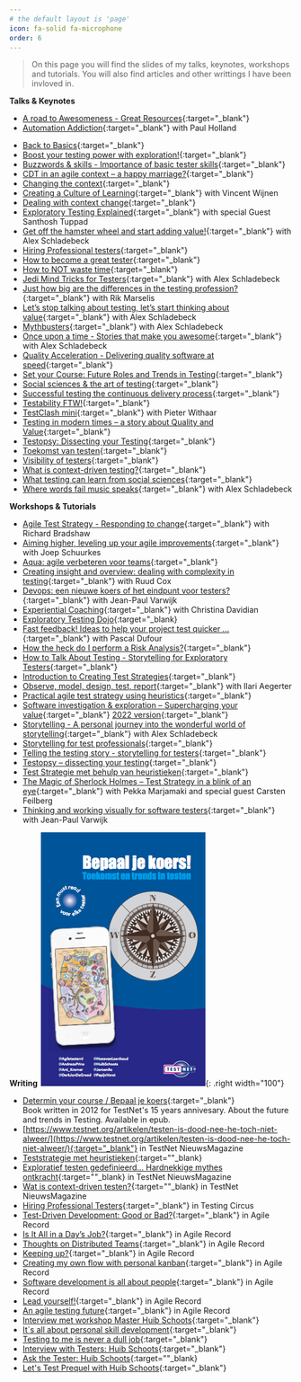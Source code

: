 ```yaml
---
# the default layout is 'page'
icon: fa-solid fa-microphone
order: 6
---
```


<blockquote class="prompt-info">On this page you will find the slides of my talks, keynotes, workshops and tutorials. You will also find articles and other writtings I have been invloved in.</blockquote>

**Talks & Keynotes**
- [A road to Awesomeness - Great Resources](/assets/files/Great-resources-a-road-to-awesomeness-TestBashManchester2016-HuibSchoots%20-Updated%20-version.pdf){:target="_blank"}
- [Automation Addiction](/assets/files/Automation%20Addiction%20-%20ATD%202023%20-%20Paul%20Holland%20and%20Huib%20Schoots.pdf){:target="_blank"} with Paul Holland
<!--- [Bad-gile: the gameshow](){:target="_blank"} with BArt Knaack & Alex Schladebeck --> 
- [Back to Basics](/assets/files/Back-to-Basics-Noordertest2024-HuibSchoots.pdf){:target="_blank"}
- [Boost your testing power with exploration!](/assets/files/Exploratory-testing-HuibSchoots-DutchTestingDay2012.pdf){:target="_blank"}
- [Buzzwords & skills - Importance of basic tester skills](/assets/files/Buzzwords-and-skills-AgileTDOpenAir2023-HuibSchoots.pdf){:target="_blank"}
- [CDT in an agile context – a happy marriage?](/assets/files/Happy-Marriage-TestBash2014-HuibSchoots.pdf){:target="_blank"}
- [Changing the context](/assets/files/Changing-the-context-ATD2012.pdf){:target="_blank"}
- [Creating a Culture of Learning](/assets/files/Creating-a-culture-of-learning-VincentWijnen-HuibSchoots-ATD2022.pdf){:target="_blank"} with Vincent Wijnen
- [Dealing with context change](/assets/files/Dealing-With-Context-Change-HuibSchoots-CopenhagenContext2015.pdf){:target="_blank"}
- [Exploratory Testing Explained](/assets/files/ET%20Explained%20-%20ExpoQA%202018%20-%20Huib%20Schoots.pdf){:target="_blank"} with special Guest Santhosh Tuppad
- [Get off the hamster wheel and start adding value!](/assets/files/Get%20off%20the%20hamster%20wheel%20and%20start%20adding%20value%20-%20Huib%20Schoots%20-%20Alex%20Schladebeck%20-%20ATD%202018.pdf){:target="_blank"} with Alex Schladebeck
- [Hiring Professional testers](/assets/files/Hiring-professional-testers-Webinar%20EuroStar2014.pdf){:target="_blank"}
- [How to become a great tester](/assets/files/How-to-become-a-great-tester-EuroSTAR2013-HuibSchoots.pdf){:target="_blank"}
- [How to NOT waste time](/assets/files/How-to-not-waste-time-OnlineTestConf2022-HuibSchoots.pdf){:target="_blank"}
- [Jedi Mind Tricks for Testers](/assets/files/JediMindTricks%20-%20TestBash%20Manchester%20-%20Alex%20Schladebeck%20-%20Huib%20Schoots.pdf){:target="_blank"} with Alex Schladebeck
- [Just how big are the differences in the testing profession?](/assets/files/Just-how-big-are-the-differences-in-testing-TestNetVoorjaarevenement2024-RikMarselis-HuibSchoots.pdf){:target="_blank"} with Rik Marselis
- [Let’s stop talking about testing, let’s start thinking about value](/assets/files/Let’s%20stop%20talking%20about%20Testing,%20let’s%20start%20thinking%20about%20value%20-%20ExpoQA%202018%20-%20Alex%20Schladebeck%20and%20Huib%20Schoots.pdf){:target="_blank"} with Alex Schladebeck
- [Mythbusters](/assets/files/Mythbusters-AgileTestingDayNL-HuibSchoots-AlexSchladebeck.pdf){:target="_blank"} with Alex Schladebeck
- [Once upon a time - Stories that make you awesome](/assets/files/Keynote%20-%20Stories%20that%20make%20you%20awesome%20-%20ATD%202016%20-%20Alex%20Schladebeck%20and%20Huib%20Schoots.pdf){:target="_blank"} with Alex Schladebeck
- [Quality Acceleration - Delivering quality software at speed](/assets/files/Quality-Acceleration-delivering-quality-software-at-speed-Inflectracon2020-HuibSchoots.pdf){:target="_blank"}
- [Set your Course: Future Roles and Trends in Testing](/assets/files/Set-your-course-HuibSchoots-LetsTest2013.pdf){:target="_blank"}
- [Social sciences & the art of testing](/assets/files/Social-sciences-and-the-art-of-testing-CAST2014-Huib%20Schoots.pdf){:target="_blank"}
- [Successful testing the continuous delivery process](/assets/files/Continuous-Delivery-test-automation-day.pdf){:target="_blank"}
- [Testability FTW!](/assets/files/Testability-FTW-Apil2016-HuibSchoots.pdf){:target="_blank"}
- [TestClash mini](/assets/files/Testclash_Mini.pdf){:target="_blank"} with Pieter Withaar
- [Testing in modern times – a story about Quality and Value](/assets/files/Testing%20in%20modern%20times%20-%20a%20story%20about%20Quality%20and%20Value%20-%20Oredev%202022.pdf){:target="_blank"}
- [Testopsy: Dissecting your Testing](/assets/files/Testopsy-ETC2017-HuibSchoots.pdf){:target="_blank"}
- [Toekomst van testen](/assets/files/Toekomst-testen%2020111004.pdf){:target="_blank"}
- [Visibility of testers](/assets/files/Visibility-of-testers-AgileTDOpenAir2023-HuibSchoots.pdf){:target="_blank"}
- [What is context-driven testing?](/assets/files/What-is-CDT-TestNet-Najaarsevenement2013-HuibSchoots.pdf){:target="_blank"}
- [What testing can learn from social sciences](/assets/files/What-testing-can-learn-from-social-sciences-BTD2013.pdf){:target="_blank"}
- [Where words fail music speaks](/assets/files/Where%20words%20fail%20music%20speaks%20-%20ATD%20Potsdam%202015%20-%20Huib%20Schoots%20&%20Alex%20Schladebeck.pdf){:target="_blank"} with Alex Schladebeck

**Workshops & Tutorials**
- [Agile Test Strategy - Responding to change](/assets/files/Agile-Test-Strategy-Responding-to-change.pdf){:target="_blank"} with Richard Bradshaw
- [Aiming higher, leveling up your agile improvements](/assets/files/Aiming%20Higher%20-%20ATD%202017%20-%20Huib%20Schoots%20and%20Joep%20Schuurkes.pdf){:target="_blank"} with Joep Schuurkes
- [Aqua: agile verbeteren voor teams](/assets/files/Aqua%20-%20agile%20Improvement%20-%20TestNet%20Zomerworkshops%202017%20-%20Huib%20Schoots.pdf){:target="_blank"}
- [Creating insight and overview: dealing with complexity in testing](/assets/files/Creating%20insight%20and%20overview%20-%20Dealing%20with%20complexity%20in%20testing%20-%20Copenhagencontext%202017.pdf){:target="_blank"} with Ruud Cox
- [Devops: een nieuwe koers of het eindpunt voor testers?](/assets/files/devops%20-%20een%20nieuwe%20koers%20of%20het%20eindpunt%20voor%20testers%20-%20TestNet%20Voorjaar%202017%20-%20JeanPaulVarwijk%20-%20HuibSchoots.pdf){:target="_blank"} with Jean-Paul Varwijk
- [Experiential Coaching](/assets/files/Flips%20-%20Experiential%20Coaching%20-%20ATD%202019.pdf){:target="_blank"} with Christina Davidian
- [Exploratory Testing Dojo](/assets/files/Testing-Dojo-NTD2014.pdf){:target="_blank}
- [Fast feedback! Ideas to help your project test quicker ... ](/assets/files/Fast-Feedback-HuibSchoots-PascalDufour-AgileTestingDays2013.pdf){:target="_blank"} with Pascal Dufour
- [How the heck do I perform a Risk Analysis?](/assets/files/How-the-heck-do-I-perform-a-Risk-Analysis-ATD2020-HuibSchoots-PaulHolland.pdf){:target="_blank"}
- [How to Talk About Testing - Storytelling for Exploratory Testers](/assets/files/How-to-Talk-About-Testing-Storytelling-for-Exploratory-Testers-99min-MoT.pdf){:target="_blank"}
- [Introduction to Creating Test Strategies](/assets/files/Introduction-to-creating-test-strategies-99min-MoT.pdf){:target="_blank"}
- [Observe, model, design, test, report](https://www.dropbox.com/scl/fi/ejfz7r3y546ik5360ztuc/OBSERVE-MODEL-DESIGN-TEST-REPORT-v3.pdf?rlkey=itphz6ej2m73ccz3xfu9wti6p&st=6u0p3e0l&dl=0){:target="_blank"} with Ilari Aegerter
- [Practical agile test strategy using heuristics](/assets/files/Workshop-Test-Strategy-AgileTestingDays2014-HuibSchoots.pdf){:target="_blank"}
- [Software investigation & exploration – Supercharging your value](/assets/files/Software%20investigation%20and%20exploration%20-%20Supercharging%20your%20value%20-%20ATD%20USA%202019%20-%20Huib%20Schoots%20and%20Alex%20Schladeback.pdf){:target="_blank"} [2022 version](/assets/files/Software%20investigation%20&%20exploration%20%20-%20%20Supercharging%20your%20value%20-%20ATD%20USA%202022.pdf){:target="_blank"}
- [Storytelling - A personal journey into the wonderful world of storytelling](/assets/files/Workshop%20Storytelling%20-%20ATD%20USA%202018%20-%20Alex%20Schladebeck%20-%20Huib%20Schoots.pdf){:target="_blank"} with Alex Schladebeck
- [Storytelling for test professionals](/assets/files/Slides%20Workshop%20Storytelling%20LTGW%202017%20Huib%20Schoots.pdf){:target="_blank"}
- [Telling the testing story - storytelling for testers](/assets/files/Telling%20the%20testing%20story%20-%20storytelling%20for%20testers%20-%20Huib%20Schoots%20-%20TestNet%20Voorjaar%202015.pdf){:target="_blank"}
- [Testopsy – dissecting your testing](/assets/files/TestOpsy%20-%20ATD%202017%20-%20Huib%20Schoots%20and%20Alex%20Schladebeck.pdf){:target="_blank"}
- [Test Strategie met behulp van heuristieken](/assets/files/Teststrategie-met-heuristieken-TestNetNieuws-Huib-Schoots.pdf){:target="_blank"}
- [The Magic of Sherlock Holmes – Test Strategy in a blink of an eye](/assets/files/magic-of-sherlock-holmes.pdf){:target="_blank"} with Pekka Marjamaki and special guest Carsten Feilberg
- [Thinking and working visually for software testers](/assets/files/Thinking-and-working-visually-for-software-testers-LetsTest2013.pdf){:target="_blank"} with Jean-Paul Varwijk

**Writing**
![Bepaal je koers](/assets/img/bepaaljekoers.png){: .right width="100"}
- [Determin your course / Bepaal je koers](/assets/files/testnet_bepaal_je_koers.epub){:target="_blank"}<br>
    Book written in 2012 for TestNet's 15 years annivesary. About the future and trends in Testing. Available in epub.
- [https://www.testnet.org/artikelen/testen-is-dood-nee-he-toch-niet-alweer/](https://www.testnet.org/artikelen/testen-is-dood-nee-he-toch-niet-alweer/){:target="_blank"} in TestNet NieuwsMagazine
- [Teststrategie met heuristieken](/assets/files/Teststrategie-met-heuristieken-TestNetNieuws-Huib-Schoots.pdf){:target=""_blank}
- [Exploratief testen gedefinieerd... Hardnekkige mythes ontkracht](/assets/files/Exploratief-testen-gedefinieerd-TestNetNieuws-HuibSchoots.pdf){:target=""_blank} in TestNet NieuwsMagazine
- [Wat is context-driven testen?](/assets/files/Wat-is-Context-driven-Testen-TestNetNieuws-HuibSchoots.pdf){:target=""_blank} in TestNet NieuwsMagazine
- [Hiring Professional Testers](/assets/files/Testing-Circus-Vol5-Edition07-July-2014-Hiring-Professional-Testers-Huib.pdf){:target="_blank"} in Testing Circus
- [Test-Driven Development: Good or Bad?](/assets/files/agilerecord_june2014.pdf){:target="_blank"} in Agile Record
- [Is It All in a Day’s Job?](/assets/files/agilerecord_17_schoots.pdf){:target="_blank"} in Agile Record
- [Thoughts on Distributed Teams](/assets/files/agilerecord_15_schoots.pdf){:target="_blank"} in Agile Record
- [Keeping up?](/assets/files/agilerecord_14_schoots.pdf){:target="_blank"} in Agile Record
- [Creating my own flow with personal kanban](/assets/files/agilerecord_13_schoots.pdf){:target="_blank"} in Agile Record
- [Software development is all about people](/assets/files/agilerecord_12_schoots.pdf){:target="_blank"} in Agile Record
- [Lead yourself!](/assets/files/agilerecord_10_schoots.pdf){:target="_blank"} in Agile Record
- [An agile testing future](/assets/files/agilerecord_09_schoots.pdf){:target="_blank"} in Agile Record
- [Interview met workshop Master Huib Schoots](/assets/files/Interview_Huib_Schoots_TNN_2015.pdf){:target="_blank"}
- [It`s all about personal skill development](https://www.a1qa.com/blog/its-all-about-personal-skill-develop/){:target="_blank"}
- [Testing to me is never a dull job](https://www.a1qa.com/blog/testing-to-me-is-never-a-dull-job-interview-with-huib-schoots-part-1/){:target="_blank"}
- [Interview with Testers: Huib Schoots](/assets/files/Testing-Circus-Vol5-Edition07-July-2014-Interview-Huib.pdf){:target="_blank"}
- [Ask the Tester: Huib Schoots](/assets/files/STPQATEST062012.pdf){:target=""_blank}
- [Let's Test Prequel with Huib Schoots](https://www.shino.de/2012/03/18/lets-test-prequel-with-huib-schoots/){:target="_blank"}